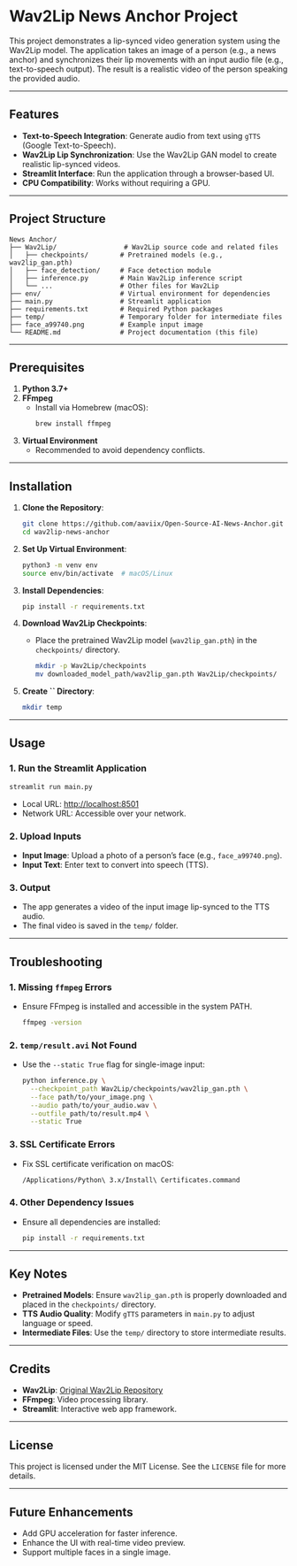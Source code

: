 # Wav2Lip News Anchor Project

This project demonstrates a lip-synced video generation system using the Wav2Lip model. The application takes an image of a person (e.g., a news anchor) and synchronizes their lip movements with an input audio file (e.g., text-to-speech output). The result is a realistic video of the person speaking the provided audio.

---

## Features

- **Text-to-Speech Integration**: Generate audio from text using `gTTS` (Google Text-to-Speech).
- **Wav2Lip Lip Synchronization**: Use the Wav2Lip GAN model to create realistic lip-synced videos.
- **Streamlit Interface**: Run the application through a browser-based UI.
- **CPU Compatibility**: Works without requiring a GPU.

---

## Project Structure

```plaintext
News Anchor/
├── Wav2Lip/                 # Wav2Lip source code and related files
│   ├── checkpoints/        # Pretrained models (e.g., wav2lip_gan.pth)
│   ├── face_detection/     # Face detection module
│   ├── inference.py        # Main Wav2Lip inference script
│   └── ...                 # Other files for Wav2Lip
├── env/                    # Virtual environment for dependencies
├── main.py                 # Streamlit application
├── requirements.txt        # Required Python packages
├── temp/                   # Temporary folder for intermediate files
├── face_a99740.png         # Example input image
└── README.md               # Project documentation (this file)
```

---

## Prerequisites

1. **Python 3.7+**
2. **FFmpeg**
   - Install via Homebrew (macOS):
     ```bash
     brew install ffmpeg
     ```
3. **Virtual Environment**
   - Recommended to avoid dependency conflicts.

---

## Installation

1. **Clone the Repository**:

   ```bash
   git clone https://github.com/aaviix/Open-Source-AI-News-Anchor.git
   cd wav2lip-news-anchor
   ```
2. **Set Up Virtual Environment**:

   ```bash
   python3 -m venv env
   source env/bin/activate  # macOS/Linux
   ```
3. **Install Dependencies**:

   ```bash
   pip install -r requirements.txt
   ```
4. **Download Wav2Lip Checkpoints**:

   - Place the pretrained Wav2Lip model (`wav2lip_gan.pth`) in the `checkpoints/` directory.
     ```bash
     mkdir -p Wav2Lip/checkpoints
     mv downloaded_model_path/wav2lip_gan.pth Wav2Lip/checkpoints/
     ```
5. **Create ****\`\`**** Directory**:

   ```bash
   mkdir temp
   ```

---

## Usage

### 1. Run the Streamlit Application

```bash
streamlit run main.py
```

- Local URL: [http://localhost:8501](http://localhost:8501)
- Network URL: Accessible over your network.

### 2. Upload Inputs

- **Input Image**: Upload a photo of a person’s face (e.g., `face_a99740.png`).
- **Input Text**: Enter text to convert into speech (TTS).

### 3. Output

- The app generates a video of the input image lip-synced to the TTS audio.
- The final video is saved in the `temp/` folder.

---

## Troubleshooting

### 1. Missing `ffmpeg` Errors

- Ensure FFmpeg is installed and accessible in the system PATH.
  ```bash
  ffmpeg -version
  ```

### 2. `temp/result.avi` Not Found

- Use the `--static True` flag for single-image input:
  ```bash
  python inference.py \
    --checkpoint_path Wav2Lip/checkpoints/wav2lip_gan.pth \
    --face path/to/your_image.png \
    --audio path/to/your_audio.wav \
    --outfile path/to/result.mp4 \
    --static True
  ```

### 3. SSL Certificate Errors

- Fix SSL certificate verification on macOS:
  ```bash
  /Applications/Python\ 3.x/Install\ Certificates.command
  ```

### 4. Other Dependency Issues

- Ensure all dependencies are installed:
  ```bash
  pip install -r requirements.txt
  ```

---

## Key Notes

- **Pretrained Models**: Ensure `wav2lip_gan.pth` is properly downloaded and placed in the `checkpoints/` directory.
- **TTS Audio Quality**: Modify `gTTS` parameters in `main.py` to adjust language or speed.
- **Intermediate Files**: Use the `temp/` directory to store intermediate results.

---

## Credits

- **Wav2Lip**: [Original Wav2Lip Repository](https://github.com/Rudrabha/Wav2Lip)
- **FFmpeg**: Video processing library.
- **Streamlit**: Interactive web app framework.

---

## License

This project is licensed under the MIT License. See the `LICENSE` file for more details.

---

## Future Enhancements

- Add GPU acceleration for faster inference.
- Enhance the UI with real-time video preview.
- Support multiple faces in a single image.
